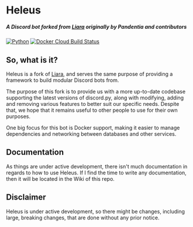 # Heleus
##### A Discord bot forked from [Liara](https://github.com/Thessia/Liara) originally by Pandentia and contributors

[![Python](https://img.shields.io/badge/python-3.7-blue.svg)](https://python.org) [![Docker Cloud Build Status](https://img.shields.io/docker/cloud/build/nerdcubed/heleus)](https://hub.docker.com/r/nerdcubed/heleus)
## So, what is it?
Heleus is a fork of [Liara](https://github.com/Thessia/Liara), and serves the same purpose of providing a framework to build modular Discord bots from.

The purpose of this fork is to provide us with a more up-to-date codebase supporting the latest versions of discord.py, along with modifying, adding and removing various features to better suit our specific needs. Despite that, we hope that it remains useful to other people to use for their own purposes.

One big focus for this bot is Docker support, making it easier to manage dependencies and networking between databases and other services.

## Documentation
As things are under active development, there isn't much documentation in regards to how to use Heleus. If I find the time to write any documentation, then it will be located in the Wiki of this repo.

## Disclaimer
Heleus is under active development, so there might be changes, including large, breaking changes, that are done without any prior notice.

